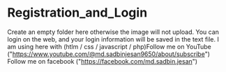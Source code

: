 # Registration_and_Login
Create an empty folder here otherwise the image will not upload.
You can login on the web, and your login information will be saved in the text file. I am using here with (htlm / css / javascript / php)Follow me on YouTube ("https://www.youtube.com/@md.sadbinjesan9650/about/subscribe")
Follow me on facebook ("https://facebook.com/md.sadbin.jesan")

